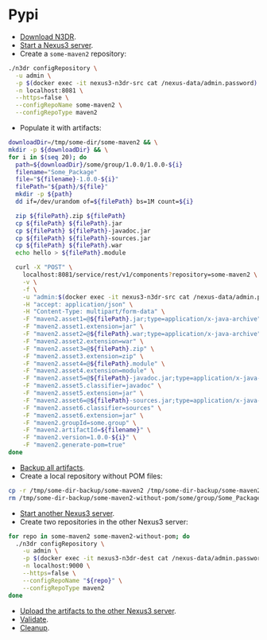 # Pypi

- [Download N3DR](./snippets/n3dr/DOWNLOAD.md).
- [Start a Nexus3 server](./snippets/nexus3/SERVER.md).
- Create a `some-maven2` repository:

```bash
./n3dr configRepository \
  -u admin \
  -p $(docker exec -it nexus3-n3dr-src cat /nexus-data/admin.password) \
  -n localhost:8081 \
  --https=false \
  --configRepoName some-maven2 \
  --configRepoType maven2
```

- Populate it with artifacts:

```bash
downloadDir=/tmp/some-dir/some-maven2 && \
mkdir -p ${downloadDir} && \
for i in $(seq 20); do
  path=${downloadDir}/some/group/1.0.0/1.0.0-${i}
  filename="Some_Package"
  file="${filename}-1.0.0-${i}"
  filePath="${path}/${file}"
  mkdir -p ${path}
  dd if=/dev/urandom of=${filePath} bs=1M count=${i}

  zip ${filePath}.zip ${filePath}
  cp ${filePath} ${filePath}.jar
  cp ${filePath} ${filePath}-javadoc.jar
  cp ${filePath} ${filePath}-sources.jar
  cp ${filePath} ${filePath}.war
  echo hello > ${filePath}.module

  curl -X "POST" \
    localhost:8081/service/rest/v1/components?repository=some-maven2 \
    -v \
    -f \
    -u "admin:$(docker exec -it nexus3-n3dr-src cat /nexus-data/admin.password)" \
    -H "accept: application/json" \
    -H "Content-Type: multipart/form-data" \
    -F "maven2.asset1=@${filePath}.jar;type=application/x-java-archive" \
    -F "maven2.asset1.extension=jar" \
    -F "maven2.asset2=@${filePath}.war;type=application/x-java-archive" \
    -F "maven2.asset2.extension=war" \
    -F "maven2.asset3=@${filePath}.zip" \
    -F "maven2.asset3.extension=zip" \
    -F "maven2.asset4=@${filePath}.module" \
    -F "maven2.asset4.extension=module" \
    -F "maven2.asset5=@${filePath}-javadoc.jar;type=application/x-java-archive" \
    -F "maven2.asset5.classifier=javadoc" \
    -F "maven2.asset5.extension=jar" \
    -F "maven2.asset6=@${filePath}-sources.jar;type=application/x-java-archive" \
    -F "maven2.asset6.classifier=sources" \
    -F "maven2.asset6.extension=jar" \
    -F "maven2.groupId=some.group" \
    -F "maven2.artifactId=${filename}" \
    -F "maven2.version=1.0.0-${i}" \
    -F "maven2.generate-pom=true"
done
```

- [Backup all artifacts](./snippets/n3dr/BACKUP.md).
- Create a local repository without POM files:

```bash
cp -r /tmp/some-dir-backup/some-maven2 /tmp/some-dir-backup/some-maven2-without-pom
rm /tmp/some-dir-backup/some-maven2-without-pom/some/group/Some_Package/1.0.0-*/*.pom
```

- [Start another Nexus3 server](./snippets/nexus3/ANOTHERSERVER.md).
- Create two repositories in the other Nexus3 server:

```bash
for repo in some-maven2 some-maven2-without-pom; do
  ./n3dr configRepository \
    -u admin \
    -p $(docker exec -it nexus3-n3dr-dest cat /nexus-data/admin.password) \
    -n localhost:9000 \
    --https=false \
    --configRepoName "${repo}" \
    --configRepoType maven2
done
```

- [Upload the artifacts to the other Nexus3 server](./snippets/n3dr/UPLOAD.md).
- [Validate](./snippets/n3dr/VALIDATE.md).
- [Cleanup](./snippets/nexus3/CLEANUP.md).
